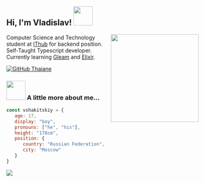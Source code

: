 <h2> Hi, I'm Vladislav! <img src="https://media1.giphy.com/media/v1.Y2lkPTc5MGI3NjExdWE4Nmg3YXFkMzd0amRoMXJmM3FlOWZvbGhtM2VuNGUzOG1ybGtpZiZlcD12MV9pbnRlcm5hbF9naWZfYnlfaWQmY3Q9cw/l4FGI8GoTL7N4DsyI/giphy.webp" width="50"></h2>
<img align="right" src="https://github.com/vshakitskiy/vshakitskiy/assets/54102609/e93eb8f1-d1df-432a-bb77-2071dca8c2c6" width="230">

Computer Science and Technology student at [IThub](https://ithub.ru/en) for backend position.</br>
Self-Taught Typescript developer. 
Currently learning [Gleam](https://gleam.run/) and [Elixir](https://elixir-lang.org/).

[![GitHub Thaiane](https://img.shields.io/github/followers/vshakitskiy?label=follow&style=social)](https://github.com/vshakitskiy)
### <img src="https://github.com/vshakitskiy/vshakitskiy/assets/54102609/cdc4038b-214d-4543-8db6-f6bdab31149c" width="50"> A little more about me...  

```js
const vshakitskiy = {
   age: 17,
   display: "boy",
   pronouns: ["he", "his"],
   height: "178cm",
   position: {
      country: "Russian Federation",
      city: "Moscow"
   }
}
```

<p>
   <a href="https://skillicons.dev">
      <img src="https://skillicons.dev/icons?i=git,pnpm,js,ts,nodejs,react,tailwind,vscode,express,nextjs,vite,mongodb,postgres,vercel&theme=dark" />
   </a>
</p>

<picture>
  <source media="(prefers-color-scheme: dark)" srcset="https://skillicons.dev/icons?i=git,pnpm,js,ts,nodejs,react,tailwind,vscode,express,nextjs,vite,mongodb,postgres,vercel&theme=dark">
  <source media="(prefers-color-scheme: light)" srcset="https://skillicons.dev/icons?i=git,pnpm,js,ts,nodejs,react,tailwind,vscode,express,nextjs,vite,mongodb,postgres,vercel">
</picture>
